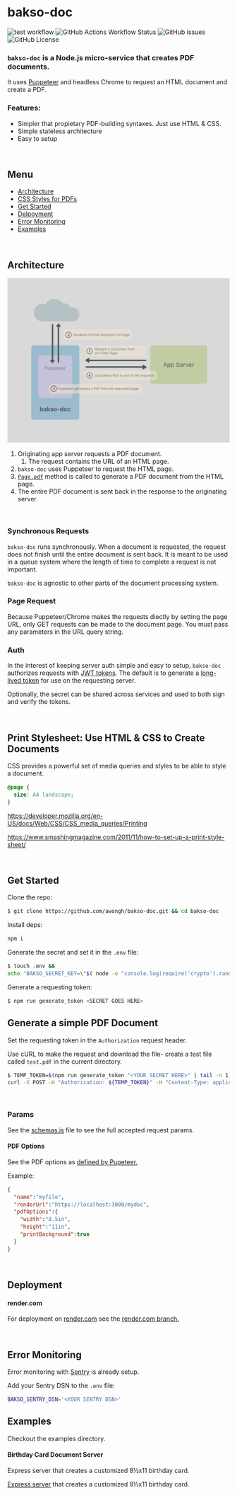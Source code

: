 # bakso-doc

![test workflow](https://github.com/awongh/bakso-doc/actions/workflows/node.js.yml/badge.svg) ![GitHub Actions Workflow Status](https://img.shields.io/github/actions/workflow/status/awongh/bakso-doc/node.js.yml) ![GitHub issues](https://img.shields.io/github/issues/awongh/bakso-doc) ![GitHub License](https://img.shields.io/github/license/awongh/bakso-doc)


### `bakso-doc` is a Node.js micro-service that creates PDF documents.

It uses [Puppeteer](https://www.npmjs.com/package/puppeteer) and headless Chrome to request an HTML document and create a PDF.

### Features:
- Simpler that propietary PDF-building syntaxes. Just use HTML & CSS.
- Simple stateless architecture
- Easy to setup

<br/>

## Menu

- [Architecture](#architecture)
- [CSS Styles for PDFs](#print-stylesheet-use-html--css-to-create-documents)
- [Get Started](#get-started)
- [Delpoyment](#deployment)
- [Error Monitoring](#error-monitoring)
- [Examples](#examples)

<br/>

## Architecture

![bakso-doc architecture](docs/bakso-arch.jpg)

1. Originating app server requests a PDF document.
   1. The request contains the URL of an HTML page.
2. `bakso-doc` uses Puppeteer to request the HTML page.
3. [`Page.pdf`](https://pptr.dev/api/puppeteer.page.pdf/) method is called to generate a PDF document from the HTML page.
4. The entire PDF document is sent back in the response to the originating server.

<br/>

### Synchronous Requests
`bakso-doc` runs synchronously. When a document is requested, the request does not finish until the entire document is sent back. It is meant to be used in a queue system where the length of time to complete a request is not important.

`bakso-doc` is agnostic to other parts of the document processing system.

### Page Request
Because Puppeteer/Chrome makes the requests diectly by setting the page URL, only GET requests can be made to the document page. You must pass any parameters in the URL query string.

### Auth

In the interest of keeping server auth simple and easy to setup, `bakso-doc` authorizes requests with [JWT tokens](https://www.npmjs.com/package/jsonwebtoken). The default is to generate a [long-lived token](https://github.com/awongh/bakso-doc/blob/main/src/token.js#L6) for use on the requesting server.

Optionally, the secret can be shared across services and used to both sign and verify the tokens.

<br/>

## Print Stylesheet: Use HTML & CSS to Create Documents 

CSS provides a powerful set of media queries and styles to be able to style a document.
```CSS
@page {
  size: A4 landscape;
}
```

https://developer.mozilla.org/en-US/docs/Web/CSS/CSS_media_queries/Printing

https://www.smashingmagazine.com/2011/11/how-to-set-up-a-print-style-sheet/

<br/>

## Get Started

Clone the repo:
```bash
$ git clone https://github.com/awongh/bakso-doc.git && cd bakso-doc
```

Install deps:
```bash
npm i
```

Generate the secret and set it in the `.env` file:
```bash
$ touch .env &&
echo "BAKSO_SECRET_KEY=\"$( node -e "console.log(require('crypto').randomBytes(256).toString('base64'));" )\"" >> .env
```

Generate a requesting token:
```bash
$ npm run generate_token <SECRET GOES HERE>
```

## Generate a simple PDF Document

Set the requesting token in the `Authorization` request header.

Use cURL to make the request and download the file- create a test file called `test.pdf` in the current directory.

```bash
$ TEMP_TOKEN=$(npm run generate_token "<YOUR SECRET HERE>" | tail -n 1) &&
curl -X POST -H "Authorization: ${TEMP_TOKEN}" -H "Content-Type: application/json" --output test.pdf -d '{"pdfParams":{"renderUrl":"https://example.com"}}' http://localhost:5003/download/pdf
```
<br/>

### Params
See the [schemas.js](https://github.com/awongh/bakso-doc/blob/main/src/schemas.js) file to see the full accepted request params.

#### PDF Options
See the PDF options as [defined by Pupeteer.](https://pptr.dev/api/puppeteer.pdfoptions)

Example:
```JSON
{
  "name":"myfile",
  "renderUrl":"https://localhost:3000/mydoc",
  "pdfOptions":{
    "width":"8.5in",
    "height":"11in",
    "printBackground":true
  }
}
```

<br/>

## Deployment

#### render.com

For deployment on [render.com](https://www.render.com) see the [render.com branch.](https://github.com/awongh/bakso-doc/tree/render.com)

<br/>

## Error Monitoring

Error monitoring with [Sentry](https://sentry.io) is already setup.

Add your Sentry DSN to the `.env` file:
```bash
BAKSO_SENTRY_DSN='<YOUR SENTRY DSN>'
```

## Examples

Checkout the examples directory.

#### Birthday Card Document Server
Express server that creates a customized 8½x11 birthday card.

[Express server](./examples/card-example/README.md) that creates a customized 8½x11 birthday card.

